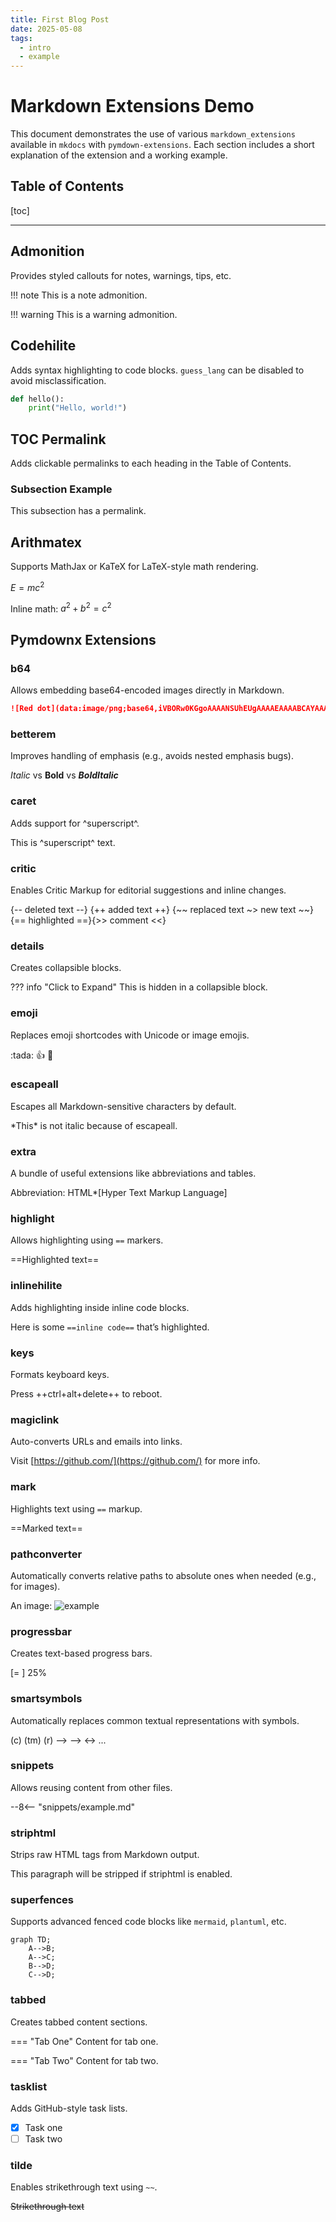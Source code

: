 ```yaml
---
title: First Blog Post
date: 2025-05-08
tags:
  - intro
  - example
---
```


# Markdown Extensions Demo

This document demonstrates the use of various `markdown_extensions` available in `mkdocs` with `pymdown-extensions`. Each section includes a short explanation of the extension and a working example.

## Table of Contents

\[toc]

---

## Admonition

Provides styled callouts for notes, warnings, tips, etc.

!!! note
This is a note admonition.

!!! warning
This is a warning admonition.

## Codehilite

Adds syntax highlighting to code blocks. `guess_lang` can be disabled to avoid misclassification.

```python hl_lines="2"
def hello():
    print("Hello, world!")
```

## TOC Permalink

Adds clickable permalinks to each heading in the Table of Contents.

### Subsection Example

This subsection has a permalink.

## Arithmatex

Supports MathJax or KaTeX for LaTeX-style math rendering.

$E = mc^2$

Inline math: $a^2 + b^2 = c^2$

## Pymdownx Extensions

### b64

Allows embedding base64-encoded images directly in Markdown.

```markdown
![Red dot](data:image/png;base64,iVBORw0KGgoAAAANSUhEUgAAAAEAAAABCAYAAAAfFcSJAAAADUlEQVQIW2P4z8DwHwAFgwJ/l9hU3gAAAABJRU5ErkJggg==)
```

### betterem

Improves handling of emphasis (e.g., avoids nested emphasis bugs).

_Italic_ vs **Bold** vs **_BoldItalic_**

### caret

Adds support for ^superscript^.

This is ^superscript^ text.

### critic

Enables Critic Markup for editorial suggestions and inline changes.

{-- deleted text --}
{++ added text ++}
{\~\~ replaced text \~> new text \~\~}
{== highlighted ==}{>> comment <<}

### details

Creates collapsible blocks.

??? info "Click to Expand"
This is hidden in a collapsible block.

### emoji

Replaces emoji shortcodes with Unicode or image emojis.

\:tada: :+1: :100:

### escapeall

Escapes all Markdown-sensitive characters by default.

\*This\* is not italic because of escapeall.

### extra

A bundle of useful extensions like abbreviations and tables.

Abbreviation: HTML\*\[Hyper Text Markup Language]

### highlight

Allows highlighting using `==` markers.

\==Highlighted text==

### inlinehilite

Adds highlighting inside inline code blocks.

Here is some `==inline code==` that’s highlighted.

### keys

Formats keyboard keys.

Press ++ctrl+alt+delete++ to reboot.

### magiclink

Auto-converts URLs and emails into links.

Visit [https://github.com/](https://github.com/) for more info.

### mark

Highlights text using `==` markup.

\==Marked text==

### pathconverter

Automatically converts relative paths to absolute ones when needed (e.g., for images).

An image: ![example](docs/images/example.png)

### progressbar

Creates text-based progress bars.

\[= ] 25%

### smartsymbols

Automatically replaces common textual representations with symbols.

(c) (tm) (r) --> --> <-> ...

### snippets

Allows reusing content from other files.

\--8<-- "snippets/example.md"

### striphtml

Strips raw HTML tags from Markdown output.

<p>This paragraph will be stripped if striphtml is enabled.</p>

### superfences

Supports advanced fenced code blocks like `mermaid`, `plantuml`, etc.

```mermaid
graph TD;
    A-->B;
    A-->C;
    B-->D;
    C-->D;
```

### tabbed

Creates tabbed content sections.

\=== "Tab One"
Content for tab one.

\=== "Tab Two"
Content for tab two.

### tasklist

Adds GitHub-style task lists.

- [x] Task one
- [ ] Task two

### tilde

Enables strikethrough text using `~~`.

~~Strikethrough text~~
